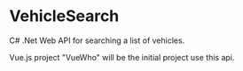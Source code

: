 # VehicleSearch
 
C# .Net Web API for searching a list of vehicles.

Vue.js project "VueWho" will be the initial project use this api.
